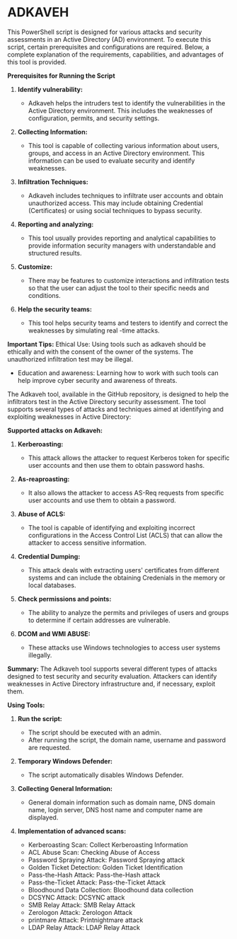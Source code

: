 # ADKAVEH
This PowerShell script is designed for various attacks and security 
assessments in an Active Directory (AD) environment. To execute this 
script, certain prerequisites and configurations are required. Below, a 
complete explanation of the requirements, capabilities, and advantages 
of this tool is provided.

 **Prerequisites for Running the Script**

1. **Identify vulnerability:**
   - Adkaveh helps the intruders test to identify the vulnerabilities in the Active Directory environment. This includes the weaknesses of configuration, permits, and security settings.

2. **Collecting Information:**
   - This tool is capable of collecting various information about users, groups, and access in an Active Directory environment. This information can be used to evaluate security and identify weaknesses.

3. **Infiltration Techniques:**
   - Adkaveh includes techniques to infiltrate user accounts and obtain unauthorized access. This may include obtaining Credential (Certificates) or using social techniques to bypass security.

4. **Reporting and analyzing:**
   - This tool usually provides reporting and analytical capabilities to provide information security managers with understandable and structured results.

5. **Customize:**
   - There may be features to customize interactions and infiltration tests so that the user can adjust the tool to their specific needs and conditions.

6. **Help the security teams:**
   - This tool helps security teams and testers to identify and correct the weaknesses by simulating real -time attacks.

 **Important Tips:**
Ethical Use: Using tools such as adkaveh should be ethically and with the consent of the owner of the systems. The unauthorized infiltration test may be illegal.
- Education and awareness: Learning how to work with such tools can help improve cyber security and awareness of threats.


The Adkaveh tool, available in the GitHub repository, is designed to help the infiltrators test in the Active Directory security assessment. The tool supports several types of attacks and techniques aimed at identifying and exploiting weaknesses in Active Directory:

**Supported attacks on Adkaveh:**

1. **Kerberoasting:**
   - This attack allows the attacker to request Kerberos token for specific user accounts and then use them to obtain password hashs.

2. **As-reaproasting:**
   - It also allows the attacker to access AS-Req requests from specific user accounts and use them to obtain a password.

3. **Abuse of ACLS:**
   - The tool is capable of identifying and exploiting incorrect configurations in the Access Control List (ACLS) that can allow the attacker to access sensitive information.

4. **Credential Dumping:**
   - This attack deals with extracting users' certificates from different systems and can include the obtaining Credenials in the memory or local databases.

5. **Check permissions and points:**
   - The ability to analyze the permits and privileges of users and groups to determine if certain addresses are vulnerable.

6. **DCOM and WMI ABUSE:**
   - These attacks use Windows technologies to access user systems illegally.

**Summary:**
The Adkaveh tool supports several different types of attacks designed to test security and security evaluation. Attackers can identify weaknesses in Active Directory infrastructure and, if necessary, exploit them.

**Using Tools:**
1. **Run the script:**
   - The script should be executed with an admin.
   - After running the script, the domain name, username and password are requested.

2. **Temporary Windows Defender:**
   - The script automatically disables Windows Defender.

3. **Collecting General Information:**
   - General domain information such as domain name, DNS domain name, login server, DNS host name and computer name are displayed.

4. **Implementation of advanced scans:**
   - Kerberoasting Scan: Collect Kerberoasting Information
   - ACL Abuse Scan: Checking Abuse of Access
   - Password Spraying Attack: Password Spraying attack
   - Golden Ticket Detection: Golden Ticket Identification
   - Pass-the-Hash Attack: Pass-the-Hash attack
   - Pass-the-Ticket Attack: Pass-the-Ticket Attack
   - Bloodhound Data Collection: Bloodhound data collection
   - DCSYNC Attack: DCSYNC attack
   - SMB Relay Attack: SMB Relay Attack
   - Zerologon Attack: Zerologon Attack
   - printmare Attack: Printnightmare attack
   - LDAP Relay Attack: LDAP Relay Attack
